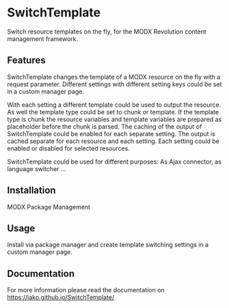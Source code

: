 # SwitchTemplate

Switch resource templates on the fly,
for the MODX Revolution content management framework.

## Features

SwitchTemplate changes the template of a MODX resource on the fly with a request
parameter. Different settings with different setting keys could be set in a
custom manager page.

With each setting a different template could be used to output the resource. As
well the template type could be set to chunk or template. If the template type
is chunk the resource variables and template variables are prepared as
placeholder before the chunk is parsed. The caching of the output of
SwitchTemplate could be enabled for each separate setting. The output is cached
separate for each resource and each setting. Each setting could be enabled or
disabled for selected resources.

SwitchTemplate could be used for different purposes: As Ajax connector, as
language switcher ...

## Installation

MODX Package Management

## Usage

Install via package manager and create template switching settings in a custom
manager page.

## Documentation

For more information please read the documentation on https://jako.github.io/SwitchTemplate/
